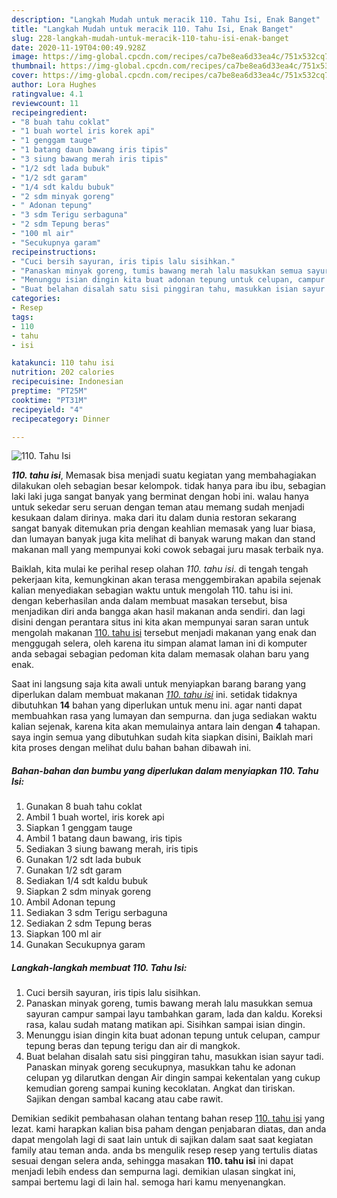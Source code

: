```yaml
---
description: "Langkah Mudah untuk meracik 110. Tahu Isi, Enak Banget"
title: "Langkah Mudah untuk meracik 110. Tahu Isi, Enak Banget"
slug: 228-langkah-mudah-untuk-meracik-110-tahu-isi-enak-banget
date: 2020-11-19T04:00:49.928Z
image: https://img-global.cpcdn.com/recipes/ca7be8ea6d33ea4c/751x532cq70/110-tahu-isi-foto-resep-utama.jpg
thumbnail: https://img-global.cpcdn.com/recipes/ca7be8ea6d33ea4c/751x532cq70/110-tahu-isi-foto-resep-utama.jpg
cover: https://img-global.cpcdn.com/recipes/ca7be8ea6d33ea4c/751x532cq70/110-tahu-isi-foto-resep-utama.jpg
author: Lora Hughes
ratingvalue: 4.1
reviewcount: 11
recipeingredient:
- "8 buah tahu coklat"
- "1 buah wortel iris korek api"
- "1 genggam tauge"
- "1 batang daun bawang iris tipis"
- "3 siung bawang merah iris tipis"
- "1/2 sdt lada bubuk"
- "1/2 sdt garam"
- "1/4 sdt kaldu bubuk"
- "2 sdm minyak goreng"
- " Adonan tepung"
- "3 sdm Terigu serbaguna"
- "2 sdm Tepung beras"
- "100 ml air"
- "Secukupnya garam"
recipeinstructions:
- "Cuci bersih sayuran, iris tipis lalu sisihkan."
- "Panaskan minyak goreng, tumis bawang merah lalu masukkan semua sayuran campur sampai layu tambahkan garam, lada dan kaldu. Koreksi rasa, kalau sudah matang matikan api. Sisihkan sampai isian dingin."
- "Menunggu isian dingin kita buat adonan tepung untuk celupan, campur tepung beras dan tepung terigu dan air di mangkok."
- "Buat belahan disalah satu sisi pinggiran tahu, masukkan isian sayur tadi. Panaskan minyak goreng secukupnya, masukkan tahu ke adonan celupan yg dilarutkan dengan Air dingin sampai kekentalan yang cukup kemudian goreng sampai kuning kecoklatan. Angkat dan tiriskan. Sajikan dengan sambal kacang atau cabe rawit."
categories:
- Resep
tags:
- 110
- tahu
- isi

katakunci: 110 tahu isi 
nutrition: 202 calories
recipecuisine: Indonesian
preptime: "PT25M"
cooktime: "PT31M"
recipeyield: "4"
recipecategory: Dinner

---
```



![110. Tahu Isi](https://img-global.cpcdn.com/recipes/ca7be8ea6d33ea4c/751x532cq70/110-tahu-isi-foto-resep-utama.jpg)

<b><i>110. tahu isi</i></b>, Memasak bisa menjadi suatu kegiatan yang membahagiakan dilakukan oleh sebagian besar kelompok. tidak hanya para ibu ibu, sebagian laki laki juga sangat banyak yang berminat dengan hobi ini. walau hanya untuk sekedar seru seruan dengan teman atau memang sudah menjadi kesukaan dalam dirinya. maka dari itu dalam dunia restoran sekarang sangat banyak ditemukan pria dengan keahlian memasak yang luar biasa, dan lumayan banyak juga kita melihat di banyak warung makan dan stand makanan mall yang mempunyai koki cowok sebagai juru masak terbaik nya.



Baiklah, kita mulai ke perihal resep olahan <i>110. tahu isi</i>. di tengah tengah pekerjaan kita, kemungkinan akan terasa menggembirakan apabila sejenak kalian menyediakan sebagian waktu untuk mengolah 110. tahu isi ini. dengan keberhasilan anda dalam membuat masakan tersebut, bisa menjadikan diri anda bangga akan hasil makanan anda sendiri. dan lagi disini dengan perantara situs ini kita akan mempunyai saran saran untuk mengolah makanan <u>110. tahu isi</u> tersebut menjadi makanan yang enak dan menggugah selera, oleh karena itu simpan alamat laman ini di komputer anda sebagai sebagian pedoman kita dalam memasak olahan baru yang enak.


Saat ini langsung saja kita awali untuk menyiapkan barang barang yang diperlukan dalam membuat makanan <u><i>110. tahu isi</i></u> ini. setidak tidaknya dibutuhkan <b>14</b> bahan yang diperlukan untuk menu ini. agar nanti dapat membuahkan rasa yang lumayan dan sempurna. dan juga sediakan waktu kalian sejenak, karena kita akan memulainya antara lain dengan <b>4</b> tahapan. saya ingin semua yang dibutuhkan sudah kita siapkan disini, Baiklah mari kita proses dengan melihat dulu bahan bahan dibawah ini.

<!--inarticleads1-->

##### Bahan-bahan dan bumbu yang diperlukan dalam menyiapkan 110. Tahu Isi:

1. Gunakan 8 buah tahu coklat
1. Ambil 1 buah wortel, iris korek api
1. Siapkan 1 genggam tauge
1. Ambil 1 batang daun bawang, iris tipis
1. Sediakan 3 siung bawang merah, iris tipis
1. Gunakan 1/2 sdt lada bubuk
1. Gunakan 1/2 sdt garam
1. Sediakan 1/4 sdt kaldu bubuk
1. Siapkan 2 sdm minyak goreng
1. Ambil  Adonan tepung
1. Sediakan 3 sdm Terigu serbaguna
1. Sediakan 2 sdm Tepung beras
1. Siapkan 100 ml air
1. Gunakan Secukupnya garam




<!--inarticleads2-->

##### Langkah-langkah membuat 110. Tahu Isi:

1. Cuci bersih sayuran, iris tipis lalu sisihkan.
1. Panaskan minyak goreng, tumis bawang merah lalu masukkan semua sayuran campur sampai layu tambahkan garam, lada dan kaldu. Koreksi rasa, kalau sudah matang matikan api. Sisihkan sampai isian dingin.
1. Menunggu isian dingin kita buat adonan tepung untuk celupan, campur tepung beras dan tepung terigu dan air di mangkok.
1. Buat belahan disalah satu sisi pinggiran tahu, masukkan isian sayur tadi. Panaskan minyak goreng secukupnya, masukkan tahu ke adonan celupan yg dilarutkan dengan Air dingin sampai kekentalan yang cukup kemudian goreng sampai kuning kecoklatan. Angkat dan tiriskan. Sajikan dengan sambal kacang atau cabe rawit.




Demikian sedikit pembahasan olahan tentang bahan resep <u>110. tahu isi</u> yang lezat. kami harapkan kalian bisa paham dengan penjabaran diatas, dan anda dapat mengolah lagi di saat lain untuk di sajikan dalam saat saat kegiatan family atau teman anda. anda bs mengulik resep resep yang tertulis diatas sesuai dengan selera anda, sehingga masakan <b>110. tahu isi</b> ini dapat menjadi lebih endess dan sempurna lagi. demikian ulasan singkat ini, sampai bertemu lagi di lain hal. semoga hari kamu menyenangkan.
